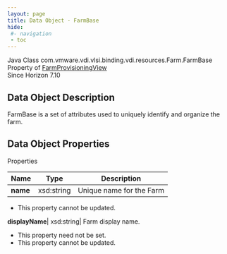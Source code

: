 ```yaml
---
layout: page
title: Data Object - FarmBase
hide:
 #- navigation
 - toc
---
```






Java Class
    com.vmware.vdi.vlsi.binding.vdi.resources.Farm.FarmBase  
Property of
     [FarmProvisioningView](vdi.resources.Farm.FarmProvisioningView.md#field_detail)  
Since 
    Horizon 7.10

## Data Object Description 

FarmBase is a set of attributes used to uniquely identify and organize the farm. 

## Data Object Properties

Properties

Name |  Type |  Description   
---|---|---  
**name**|  xsd:string|  Unique name for the Farm   


 * This property cannot be updated.

  
**displayName**|  xsd:string|  Farm display name.   


 * This property need not be set.
 * This property cannot be updated.

  
  

  


